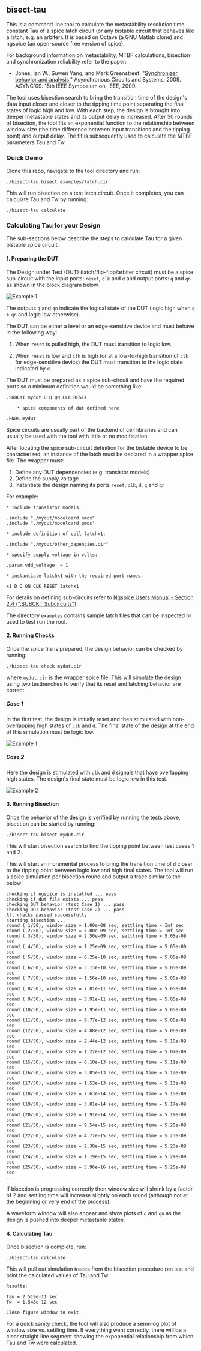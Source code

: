 ## bisect-tau

This is a command line tool to calculate the metastability resolution time
constant Tau of a spice latch circuit (or any bistable circuit that behaves
like a latch, e.g. an arbiter). It is based on Octave (a GNU Matlab clone) and
ngspice (an open-source free version of spice).

For background information on metastability, MTBF calculations, bisection and
synchronization reliability refer to the paper:

* Jones, Ian W., Suwen Yang, and Mark Greenstreet. "[Synchronizer behavior and
analysis.](http://ieeexplore.ieee.org/xpls/abs_all.jsp?arnumber=5010342)"
Asynchronous Circuits and Systems, 2009. ASYNC'09. 15th IEEE Symposium on.
IEEE, 2009.

The tool uses bisection search to bring the transition time of the design's
data input closer and closer to the tipping time point separating the final
states of logic high and low. With each step, the design is brought into
deeper metastable states and its output delay is increased. After 50 rounds of
bisection, the tool fits an exponential function to the relationship between
window size (the time difference between input transitions and the tipping
point) and output delay. The fit is subsequently used to calculate the MTBF
parameters Tau and Tw.

### Quick Demo

Clone this repo, navigate to the tool directory and run:

```
./bisect-tau bisect examples/latch.cir
```

This will run bisection on a test latch circuit. Once it completes, you can calculate Tau and Tw by running:

```
./bisect-tau calculate
```

### Calculating Tau for your Design

The sub-sections below describe the steps to calculate Tau for a given
bistable spice circuit.

#### 1. Preparing the DUT

The Design under Test (DUT) (latch/flip-flop/arbiter circuit) must be a spice
sub-circuit with the input ports: `reset`, `clk` and `d` and output ports: `q`
and `qn` as shown in the block diagram below.

![Example 1](https://cdn.rawgit.com/xprova/bisect-tau/master/figures/diagram.svg)

The outputs `q` and `qn` indicate the logical state of the DUT (logic high
when `q` > `qn` and logic low otherwise).

The DUT can be either a level or an edge-sensitive device and must behave in
the following way:

1. When `reset` is pulled high, the DUT must transition to logic low.

2. When `reset` is low and `clk` is high (or at a low-to-high transition of
`clk` for edge-sensitive devics) the DUT must transition to the logic state
indicated by `d`.

The DUT must be prepared as a spice sub-circuit and have the required ports so
a minimum definition would be something like:

```
.SUBCKT mydut D Q QN CLK RESET

	* spice components of dut defined here

.ENDS mydut
```

Spice circuits are usually part of the backend of cell libraries and can
usually be used with the tool with little or no modification.

After locating the spice sub-circuit definition for the bistable device
to be characterized, an instance of the latch must be declared in a wrapper
spice file. The wrapper must:

1. Define any DUT dependencies (e.g. transistor models)
2. Define the supply voltage
3. Instantiate the design naming its ports `reset`, `clk`, `d`, `q` and `qn`

For example:

```
* include transistor models:

.include "./mydut/modelcard.nmos"
.include "./mydut/modelcard.pmos"

* include definition of cell latchx1:

.include "./mydut/other_depencies.cir"

* specify supply voltage in volts:

.param vdd_voltage 	= 1

* instantiate latchx1 with the required port names:

x1 D Q QN CLK RESET latchx1
```

For details on defining sub-circuits refer to [Ngspice Users Manual - Section 2.4
(".SUBCKT Subcircuits")](http://ngspice.sourceforge.net/docs/ngspice-manual.pdf).

The directory `examples` contains sample latch files that can be inspected or
used to test run the rool.

#### 2. Running Checks

Once the spice file is prepared, the design behavior can be checked by
running:

```
./bisect-tau check mydut.cir
```

where `mydut.cir` is the wrapper spice file. This will simulate the design
using two testbenches to verify that its reset and latching behavior are
correct.

##### Case 1

In the first test, the design is initially reset and then stimulated with non-overlapping high states of `clk` and `d`. The final state of the design at the
end of this simulation must be logic low.

![Example 1](https://cdn.rawgit.com/xprova/bisect-tau/master/figures/example1.svg)

##### Case 2

Here the design is stimulated with `clk` and `d` signals that have overlapping high
states. The design's final state must be logic low in this test.

![Example 2](https://cdn.rawgit.com/xprova/bisect-tau/master/figures/example2.svg)

#### 3. Running Bisection

Once the behavior of the design is verified by running the tests above, bisection
can be started by running:

```
./bisect-tau bisect mydut.cir
```

This will start bisection search to find the tipping point between test cases
1 and 2.

This will start an incremental process to bring the transition time of `d`
closer to the tipping point between logic low and high final states. The tool
will run a spice simulation per bisection round and output a trace similar to
the below:

```
checking if ngspice is installed ... pass
checking if dut file exists ... pass
checking DUT behavior (test Case 1) ... pass
checking DUT behavior (test Case 2) ... pass
All checks passed successfully
starting bisection ...
round ( 1/50), window size = 1.00e-08 sec, settling time = Inf sec
round ( 2/50), window size = 5.00e-09 sec, settling time = Inf sec
round ( 3/50), window size = 2.50e-09 sec, settling time = 5.05e-09 sec
round ( 4/50), window size = 1.25e-09 sec, settling time = 5.05e-09 sec
round ( 5/50), window size = 6.25e-10 sec, settling time = 5.05e-09 sec
round ( 6/50), window size = 3.13e-10 sec, settling time = 5.05e-09 sec
round ( 7/50), window size = 1.56e-10 sec, settling time = 5.05e-09 sec
round ( 8/50), window size = 7.81e-11 sec, settling time = 5.05e-09 sec
round ( 9/50), window size = 3.91e-11 sec, settling time = 5.05e-09 sec
round (10/50), window size = 1.95e-11 sec, settling time = 5.05e-09 sec
round (11/50), window size = 9.77e-12 sec, settling time = 5.05e-09 sec
round (12/50), window size = 4.88e-12 sec, settling time = 5.06e-09 sec
round (13/50), window size = 2.44e-12 sec, settling time = 5.10e-09 sec
round (14/50), window size = 1.22e-12 sec, settling time = 5.07e-09 sec
round (15/50), window size = 6.10e-13 sec, settling time = 5.11e-09 sec
round (16/50), window size = 3.05e-13 sec, settling time = 5.12e-09 sec
round (17/50), window size = 1.53e-13 sec, settling time = 5.13e-09 sec
round (18/50), window size = 7.63e-14 sec, settling time = 5.15e-09 sec
round (19/50), window size = 3.81e-14 sec, settling time = 5.17e-09 sec
round (20/50), window size = 1.91e-14 sec, settling time = 5.19e-09 sec
round (21/50), window size = 9.54e-15 sec, settling time = 5.20e-09 sec
round (22/50), window size = 4.77e-15 sec, settling time = 5.23e-09 sec
round (23/50), window size = 2.38e-15 sec, settling time = 5.23e-09 sec
round (24/50), window size = 1.19e-15 sec, settling time = 5.29e-09 sec
round (25/50), window size = 5.96e-16 sec, settling time = 5.25e-09 sec
...
```

If bisection is progressing correctly then window size will shrink by a factor
of 2 and settling time will increase slightly on each round (although not at
the beginning or very end of the process).

A waveform window will also appear and show plots of `q` and `qn` as the
design is pushed into deeper metastable states.

#### 4. Calculating Tau

Once bisection is complete, run:

```
./bisect-tau calculate
```

This will pull out simulation traces from the bisection procedure ran last and
print the calculated values of Tau and Tw:

```
Results:

Tau = 2.519e-11 sec
Tw  = 1.548e-12 sec

Close figure window to exit.
```

For a quick sanity check, the tool will also produce a semi-log plot of window
size vs. settling time. If everything went correctly, there will be a clear
straight line segment showing the exponential relationship from which Tau and
Tw were calculated.

